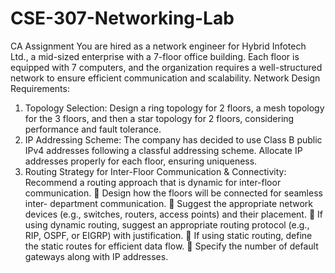 # CSE-307-Networking-Lab
CA Assignment 
You are hired as a network engineer for Hybrid
Infotech Ltd., a mid-sized enterprise with a 7-floor office building.
Each floor is equipped with 7 computers, and the organization
requires a well-structured network to ensure efficient communication
and scalability.
Network Design Requirements:
1. Topology Selection: Design a ring topology for 2 floors, a mesh
topology for the 3 floors, and then a star topology for 2 floors,
considering performance and fault tolerance.
2. IP Addressing Scheme: The company has decided to use Class B
public IPv4 addresses following a classful addressing scheme.
Allocate IP addresses properly for each floor, ensuring uniqueness.
3. Routing Strategy for Inter-Floor Communication &
Connectivity: Recommend a routing approach that is dynamic for
inter-floor communication.
 Design how the floors will be connected for seamless inter-
department communication.
 Suggest the appropriate network devices (e.g., switches,
routers, access points) and their placement.
 If using dynamic routing, suggest an appropriate routing
protocol (e.g., RIP, OSPF, or EIGRP) with justification.
 If using static routing, define the static routes for efficient data
flow.
 Specify the number of default gateways along with IP
addresses.
